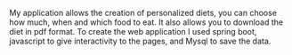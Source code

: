 My application allows the creation of personalized diets, you can choose how much, when and which food to eat. It also allows you to download the diet in pdf format.
To create the web application I used spring boot, javascript to give interactivity to the pages, and Mysql to save the data.
